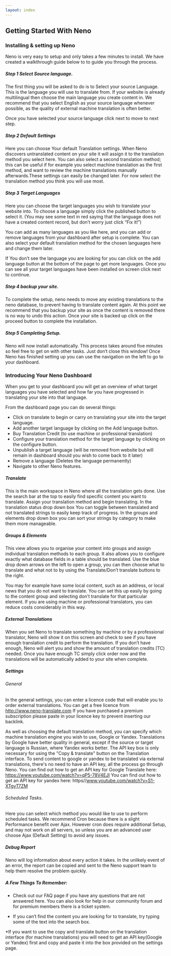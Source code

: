 ```yaml
---
layout: index
---
```

## Getting Started With Neno

### Installing & setting up Neno

Neno is very easy to setup and only takes a few minutes to install. We have created a walkthrough guide below to to guide you through the process. 
##### Step 1 Select Source language.
The first thing you will be asked to do is to Select your source Language. This is the language you will use to translate from. If your website is already multilingual then choose the main language you create content in. We recommend that you select English as your source language whenever possible, as the quality of external machine translation is often better.

Once you have selected your source language click next to move to next step.

##### Step 2 Default Settings 
Here you can choose Your default Translation settings. When Neno discovers untranslated content on your site it will assign it to the translation method you select here. You can also select a second translation method; this can be useful if for example you select machine translation as the first method, and want to review the machine translations manually afterwards.These settings can easily be changed later. For now select the translation method you think you will use most.

##### Step 3 Target Languages
Here you can choose the target languages you wish to translate your website into. To choose a language simply click the published button to select it. (You may see some text in red saying that the language does not have a created content record, but don’t worry just click “Fix it!”)

You can add as many languages as you like here, and you can add or remove languages from your dashboard after setup is complete. You can also select your default translation method for the chosen languages here and change them later.

If You don’t see the language you are looking for you can click on the add language button at the bottom of the page to get more languages. Once you can see all your target languages have been installed on screen click next to continue.

##### Step 4 backup your site.
To complete the setup, neno needs to move any existing translations to the neno database, to prevent having to translate content again. At this point we recommend that you backup your site as once the content is removed there is no way to undo this action. Once your site is backed up click on the proceed button to complete the installation.

##### Step 5 Completing Setup.
Neno will now install automatically. This process takes around five minutes so feel free to get on with other tasks. Just don’t close this window! Once Neno has finished setting up you can use the navigation on the left to go to your dashboard.
 
### Introducing Your Neno Dashboard 

When you get to your dashboard you will get an overview of what target languages you have selected and how far you have progressed in translating your site into that language.

From the dashboard page you can do several things:
* Click on translate to begin or carry on translating your site into the target language.
* Add another target language by clicking on the Add language button.
* Buy Translation Credit (to use machine or professional translation)
* Configure your translation method for the target language by clicking on the configure button.
* Unpublish a target language (will be removed from website but will remain in dashboard should you wish to come back to it    later)
* Remove a language (Deletes the language permanently)
* Navigate to other Neno features.

##### Translate
This is the main workspace in Neno where all the translation gets done. Use the search bar at the top to easily find specific content you want to translate. Assign your translation method and begin translating. In the translation status drop down box You can toggle between translated and not translated strings to easily keep track of progress. In the groups and elements drop down box you can sort your strings by category to make them more manageable.

##### Groups & Elements
This view allows you to organise your content into groups and assign individual translation methods to each group. It also allows you to configure exactly what database fields in a table should be translated. Use the blue drop down arrows on the left to open a group, you can then choose what to translate and what not to by using the Translate/Don’t translate buttons to the right.

You may for example have some local content, such as an address, or local news that you do not want to translate. You can set this up easily by going to the content group and selecting don’t translate for that particular element. If you are using machine or professional translators, you can reduce costs considerably in this way.

##### External Translations
When you set Neno to translate something by machine or by a professional translator, Neno will show it on this screen and check to see if you have enough translation credit to perform the translation. If you don’t have enough, Neno will alert you and show the amount of translation credits (TC) needed. Once you have enough TC simply click order now and the translations will be automatically added to your site when complete.

##### Settings
###### General
In the general settings, you can enter a licence code that will enable you to order external translations. You can get a free licence from http://www.neno-translate.com If you have purchased a premium subscription please paste in your licence key to prevent inserting our backlink. 

As well as choosing the default translation method, you can specify which machine translation engine you wish to use, Google or Yandex. Translations by Google have better quality in general, except if the source or target language is Russian, where Yandex works better.
The API key box is only necessary for using the "Copy & translate" button on the Translation interface. To send content to google or yandex to be translated via external translations, there's no need to have an API key, all the process go through Neno.
You can find out how to get an API key for Google Translate here: https://www.youtube.com/watch?v=qP5-78V4EJI
You can find out how to get an API key for yandex here: https//www.youtube.com/watch?v=S1-XTgyT7ZM

###### Scheduled Tasks.
Here you can select which method you would like to use to perform scheduled tasks. We recommend Cron because there is a slight Performance benefit over Ajax. However cron does require additional Setup, and may not work on all servers, so unless you are an advanced user choose Ajax (Default Setting) to avoid any issues.

##### Debug Report
Neno will log information about every action it takes. In the unlikely event of an error, the report can be copied and sent to the Neno support team to help them resolve the problem quickly. 

##### A Few Things To Remember:
* Check out our FAQ page if you have any questions that are not answered here. You can also look for help in our community     forum and for premium members there is a ticket system. 

* If you can’t find the content you are looking for to translate, try typing some of the text into the search box.

*If you want to use the copy and translate button on the translation interface (for machine translations) you will need to    get an API key(Google or Yandex) first and copy and paste it into the box provided on the settings page. 
